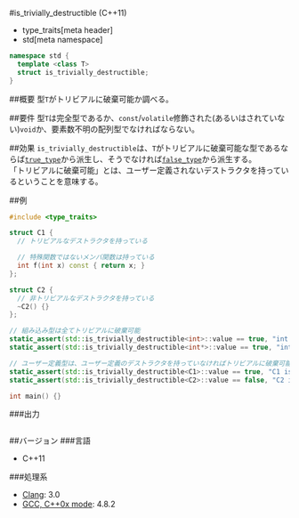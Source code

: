 #is_trivially_destructible (C++11)
* type_traits[meta header]
* std[meta namespace]

```cpp
namespace std {
  template <class T>
  struct is_trivially_destructible;
}
```

##概要
型`T`がトリビアルに破棄可能か調べる。


##要件
型`T`は完全型であるか、`const`/`volatile`修飾された(あるいはされていない)`void`か、要素数不明の配列型でなければならない。


##効果
`is_trivially_destructible`は、`T`がトリビアルに破棄可能な型であるならば[`true_type`](./integral_constant-true_type-false_type.md)から派生し、そうでなければ[`false_type`](./integral_constant-true_type-false_type.md)から派生する。  
「トリビアルに破棄可能」とは、ユーザー定義されないデストラクタを持っているということを意味する。


##例
```cpp
#include <type_traits>

struct C1 {
  // トリビアルなデストラクタを持っている

  // 特殊関数ではないメンバ関数は持っている
  int f(int x) const { return x; }
};

struct C2 {
  // 非トリビアルなデストラクタを持っている
  ~C2() {}
};

// 組み込み型は全てトリビアルに破棄可能
static_assert(std::is_trivially_destructible<int>::value == true, "int is trivially destructible");
static_assert(std::is_trivially_destructible<int*>::value == true, "int* is trivially destructible");

// ユーザー定義型は、ユーザー定義のデストラクタを持っていなければトリビアルに破棄可能
static_assert(std::is_trivially_destructible<C1>::value == true, "C1 is trivially destructible");
static_assert(std::is_trivially_destructible<C2>::value == false, "C2 isn't trivially destructible");

int main() {}
```

###出力
```
```

##バージョン
###言語
- C++11

###処理系
- [Clang](/implementation.md#clang): 3.0
- [GCC, C++0x mode](/implementation.md#gcc): 4.8.2


